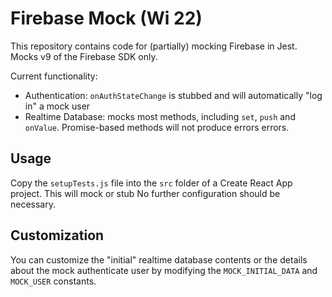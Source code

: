# Firebase Mock (Wi 22)

This repository contains code for (partially) mocking Firebase in Jest. Mocks v9 of the Firebase SDK only.

Current functionality:
- Authentication: `onAuthStateChange` is stubbed and will automatically "log in" a mock user
- Realtime Database: mocks most methods, including `set`, `push` and `onValue`. Promise-based methods will not produce errors errors.

## Usage
Copy the `setupTests.js` file into the `src` folder of a Create React App project. This will mock or stub No further configuration should be necessary.

## Customization 
You can customize the "initial" realtime database contents or the details about the mock authenticate user by modifying the `MOCK_INITIAL_DATA` and `MOCK_USER` constants.